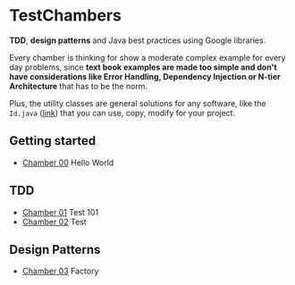 TestChambers
============
**TDD**, **design patterns** and Java best practices using Google libraries.

Every chamber is thinking for show a moderate complex example for every day problems, since **text book examples are made
too simple and don't have considerations like Error Handling, Dependency Injection or N-tier Architecture** that
has to be the norm.

Plus, the utility classes are general solutions for any software, like the `Id.java` ([link](../src/main/java/util/Id.class)) that you can use, copy, modify
for your project.


Getting started
---------------
* [Chamber 00](./src/main/java/chamber/n00/README.md) Hello World

TDD
---
* [Chamber 01](./src/main/java/chamber/n01/README.md) Test 101
* [Chamber 02](./src/main/java/chamber/n02/README.md) Test

Design Patterns
---------------
* [Chamber 03](./src/main/java/chamber/n03/README.md) Factory
